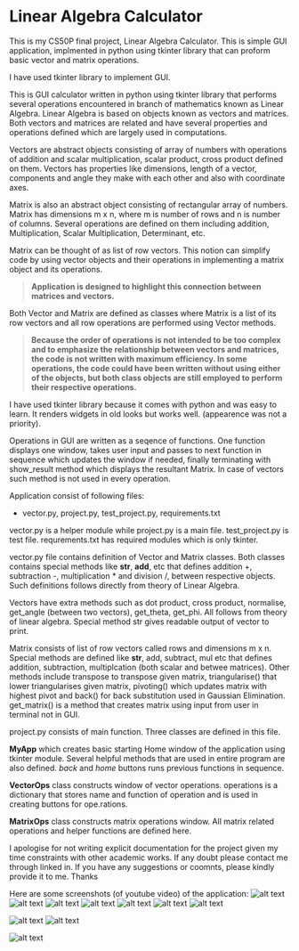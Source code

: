 # Linear Algebra Calculator
This is my CS50P final project, Linear Algebra Calculator. This is simple GUI application, implmented in python using tkinter library that can proform basic vector and matrix operations. 

I have used tkinter library to implement GUI.

This is GUI calculator written in python using tkinter library that performs several operations encountered in branch of mathematics known as Linear Algebra. 
Linear Algebra is based on objects known as vectors and matrices. Both vectors and matrices are related and have several properties and operations defined which are largely used in computations. 
  
  Vectors are abstract objects consisting of array of numbers with operations of addition and scalar multiplication, scalar product, cross  product defined on them. Vectors has properties like dimensions, length of a vector, components and angle they make with each other and also with coordinate axes. 

  Matrix is also an abstract object consisting of rectangular array of numbers. Matrix has dimensions m x n, where m is number of rows and n is number of columns. Several operations are defined on them including addition, Multiplication, Scalar Multiplication, Determinant, etc.

  Matrix can be thought of as list of row vectors. This notion can simplify code by using vector objects and their operations in implementing a matrix object and its operations. 

  >**Application is designed to highlight this connection between matrices and vectors.**

  Both Vector and Matrix are defined as classes where Matrix is a list of its row vectors and all row operations are performed using Vector methods.

  >**Because the order of operations is not intended to be too complex and to emphasize the relationship between vectors and matrices, the code is not written with maximum efficiency. In some operations, the code could have been written without using either of the objects, but both class objects are still employed to perform their respective operations.**

  I have used tkinter library because it comes with python and was easy to learn. It renders widgets in old looks but works well. (appearence was not a priority).

  Operations in GUI are written as a seqence of functions. One function displays one window, takes user input and passes to next function in sequence which updates the window if needed, finally terminating with show_result method which displays the resultant Matrix. In case of vectors such method is not used in every operation.

  Application consist of following files:
  - vector.py,  project.py, test_project.py, requirements.txt

  vector.py is a helper module while project.py is a main file. test_project.py is test file. requrements.txt has required modules which is only tkinter.

  vector.py file contains definition of Vector and Matrix classes. Both classes contains special methods like __str__, __add__, etc that defines addition +, subtraction -, multiplication * and division /, between respective objects. Such definitions follows directly from theory of Linear Algebra. 

  Vectors have extra methods such as dot product, cross product, normalise, get_angle (between two vectors), get_theta, get_phi. All follows from theory of linear algebra. Special method str gives readable output of vector to print.

  Matrix consists of list of row vectors called rows and dimensions m x n. Special methods are defined like __str__, add, subtract, mul etc that defines addition, subtraction, multiplcation (both scalar and betwee matrices). Other methods include transpose to transpose given matrix, triangularise() that lower triangularises given matrix, pivoting() which updates matrix with highest pivot and back() for back substitution used in Gaussian Elimination. get_matrix() is a method that creates matrix using input from user in terminal not in GUI. 

  project.py consists of main function. Three classes are defined in this file. 
  
  **MyApp** which creates basic starting Home window of the application using tkinter module. Several helpful methods that are used in entire program are also defined. *back* and *home* buttons runs previous functions in sequence.

  **VectorOps** class constructs window of vector operations. operations is a dictionary that stores name and function of operation and is used in creating buttons for ope.rations. 

  **MatrixOps** class constructs matrix operations window. All matrix related operations and helper functions are defined here.

  I apologise for not writing explicit documentation for the project given my time constraints with other academic works. If any doubt please contact me through linked in. 
  If you have any suggestions or coomnts, please kindly provide it to me.
  Thanks

  Here are some screenshots (of youtube video) of the application:
  ![alt text](screenshots/home_window.png)
  ![alt text](screenshots/vector_window.png)
  ![alt text](screenshots/general_vector_input.png)
  ![alt text](screenshots/general_vector_result.png)
  ![alt text](screenshots/input_result_vector.png)
  ![alt text](screenshots/matrix_window.png)
  ![alt text](screenshots/general_matrix_input.png)

  
  ![alt text](screenshots/general_matrix_input2.png)
  ![alt text](screenshots/general_matrix_input3.png) 

  
  ![alt text](screenshots/general_matrix_result.png)
   
   



   


     
    



  
  
  


